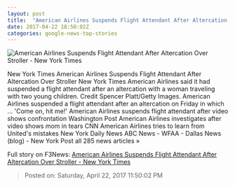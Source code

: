 ```yaml
---
layout: post
title:  "American Airlines Suspends Flight Attendant After Altercation Over Stroller - New York Times"
date: 2017-04-22 18:50:02Z
categories: google-news-top-stories
---
```


![American Airlines Suspends Flight Attendant After Altercation Over Stroller - New York Times](https://static01.nyt.com/images/2017/04/22/us/22xp-stroller/22xp-stroller-facebookJumbo.jpg)

New York Times American Airlines Suspends Flight Attendant After Altercation Over Stroller New York Times American Airlines said it had suspended a flight attendant after an altercation with a woman traveling with two young children. Credit Spencer Platt/Getty Images. American Airlines suspended a flight attendant after an altercation on Friday in which ... 'Come on, hit me!' American Airlines suspends flight attendant after video shows confrontation Washington Post American Airlines investigates after video shows mom in tears CNN American Airlines tries to learn from United's mistakes New York Daily News ABC News - WFAA - Dallas News (blog) - New York Post all 285 news articles »


Full story on F3News: [American Airlines Suspends Flight Attendant After Altercation Over Stroller - New York Times](http://www.f3nws.com/n/UDaqeB)

> Posted on: Saturday, April 22, 2017 11:50:02 PM
